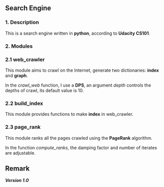 ## Search Engine

### 1. Description
This is a search engine written in **python**, according to **Udacity CS101**.

### 2. Modules

### 2.1 web_crawler
This module aims to crawl on the Internet, generate two dictionaries: **index** and **graph**.

In the *crawl_web* function, I use a **DPS**, an argument *depth* controls the depths of crawl, its default value is 10.

### 2.2 build_index
This module provides functions to make **index** in web_crawler.

### 2.3 page_rank
This module ranks all the pages crawled using the **PageRank** algorithm.

In the function *compute_ranks*, the damping factor and number of iterates are adjustable.

## Remark
***Version 1.0***
